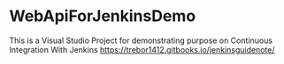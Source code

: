 # WebApiForJenkinsDemo
This is a Visual Studio Project for demonstrating purpose on Continuous Integration With Jenkins
https://trebor1412.gitbooks.io/jenkinsguidenote/
